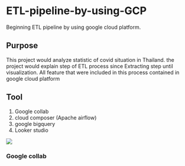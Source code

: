 # ETL-pipeline-by-using-GCP
Beginning ETL pipeline by using google cloud platform.
## Purpose
This project would analyze statistic of covid situation in Thailand. the project would explain step of ETL process since Extracting step until visualization. All feature that were included in this process contained in google cloud platform  

## Tool
1. Google collab
2. cloud composer (Apache airflow)
3. google bigquery
4. Looker studio

![](chart.jpg)

### Google collab
 